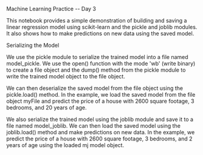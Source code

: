 Machine Learning Practice -- Day 3

This notebook provides a simple demonstration of building and saving a linear regression model using scikit-learn and the pickle and joblib modules. It also shows how to make predictions on new data using the saved model.

Serializing the Model

We use the pickle module to serialize the trained model into a file named model_pickle. We use the open() function with the mode 'wb' (write binary) to create a file object and the dump() method from the pickle module to write the trained model object to the file object.

We can then deserialize the saved model from the file object using the pickle.load() method. In the example, we load the saved model from the file object myFile and predict the price of a house with 2600 square footage, 3 bedrooms, and 20 years of age.

We also serialize the trained model using the joblib module and save it to a file named model_joblib. We can then load the saved model using the joblib.load() method and make predictions on new data. In the example, we predict the price of a house with 2600 square footage, 3 bedrooms, and 2 years of age using the loaded mj model object.
